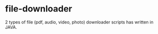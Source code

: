# file-downloader
2 types of file (pdf, audio, video, photo) downloader scripts has written in JAVA.
